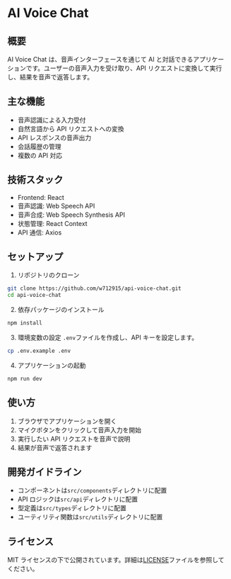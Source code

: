 # AI Voice Chat

## 概要

AI Voice Chat は、音声インターフェースを通じて AI と対話できるアプリケーションです。ユーザーの音声入力を受け取り、API リクエストに変換して実行し、結果を音声で返答します。

## 主な機能

- 音声認識による入力受付
- 自然言語から API リクエストへの変換
- API レスポンスの音声出力
- 会話履歴の管理
- 複数の API 対応

## 技術スタック

- Frontend: React
- 音声認識: Web Speech API
- 音声合成: Web Speech Synthesis API
- 状態管理: React Context
- API 通信: Axios

## セットアップ

1. リポジトリのクローン

```bash
git clone https://github.com/w712915/api-voice-chat.git
cd api-voice-chat
```

2. 依存パッケージのインストール

```bash
npm install
```

3. 環境変数の設定
   `.env`ファイルを作成し、API キーを設定します。

```bash
cp .env.example .env
```

4. アプリケーションの起動

```bash
npm run dev
```

## 使い方

1. ブラウザでアプリケーションを開く
2. マイクボタンをクリックして音声入力を開始
3. 実行したい API リクエストを音声で説明
4. 結果が音声で返答されます

## 開発ガイドライン

- コンポーネントは`src/components`ディレクトリに配置
- API ロジックは`src/api`ディレクトリに配置
- 型定義は`src/types`ディレクトリに配置
- ユーティリティ関数は`src/utils`ディレクトリに配置

## ライセンス

MIT ライセンスの下で公開されています。詳細は[LICENSE](LICENSE)ファイルを参照してください。
